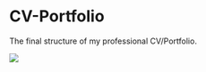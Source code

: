 # CV-Portfolio
The final structure of my professional CV/Portfolio.

<img src="https://i.gyazo.com/8abc268406aba3c20ddd570ada17c465.png">
